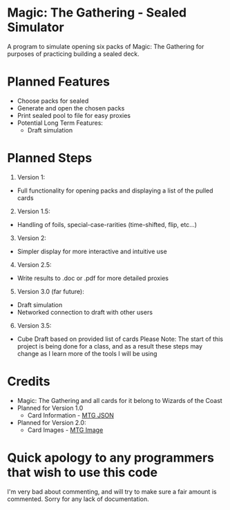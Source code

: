 Magic: The Gathering - Sealed Simulator
===================
A program to simulate opening six packs of Magic: The Gathering for purposes of practicing building a sealed deck.

Planned Features
===================
* Choose packs for sealed
* Generate and open the chosen packs
* Print sealed pool to file for easy proxies
* Potential Long Term Features:
  * Draft simulation

Planned Steps
===================
1. Version 1:
  * Full functionality for opening packs and displaying a list of the pulled cards
2. Version 1.5:
  * Handling of foils, special-case-rarities (time-shifted, flip, etc...)
3. Version 2:
  * Simpler display for more interactive and intuitive use
4. Version 2.5:
  * Write results to .doc or .pdf for more detailed proxies
5. Version 3.0 (far future):
  * Draft simulation
  * Networked connection to draft with other users
6. Version 3.5:
  * Cube Draft based on provided list of cards
Please Note: The start of this project is being done for a class, and as a result these steps may change as I learn more of the tools I will be using

Credits
===================
* Magic: The Gathering and all cards for it belong to Wizards of the Coast
* Planned for Version 1.0
  * Card Information - [MTG JSON](http://mtgjson.com/)
* Planned for Version 2.0:
  * Card Images - [MTG Image](http://mtgimage.com/)

Quick apology to any programmers that wish to use this code
===================
I'm very bad about commenting, and will try to make sure a fair amount is commented. Sorry for any lack of documentation.
